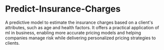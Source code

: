 # Predict-Insurance-Charges
A predictive model to estimate the insurance charges based on a client's attributes, such as age and health factors. It offers a practical application of ml in business, enabling more accurate pricing models and helping companies manage risk while delivering personalized pricing strategies to clients. 
